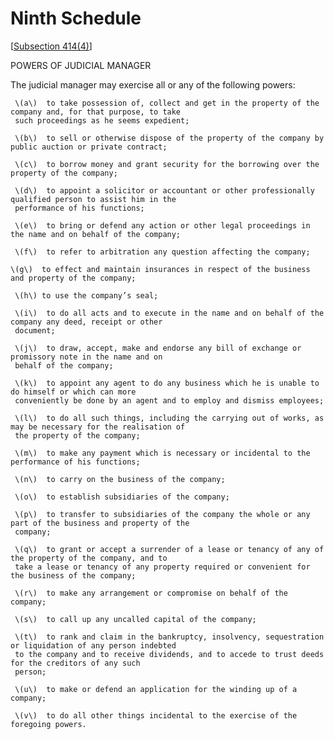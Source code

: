 # Ninth Schedule

\[[Subsection 414\(4\)](../../../part-3-management-of-company/division-8-corporate-rescue-mechanism/subdivision-2-judicial-management/section-414.-general-powers-and-duties-of-judicial-manager.md)\] 

POWERS OF JUDICIAL MANAGER

The judicial manager may exercise all or any of the following powers:

     \(a\)  to take possession of, collect and get in the property of the company and, for that purpose, to take                     
     such proceedings as he seems expedient;

     \(b\)  to sell or otherwise dispose of the property of the company by public auction or private contract;

     \(c\)  to borrow money and grant security for the borrowing over the property of the company;

     \(d\)  to appoint a solicitor or accountant or other professionally qualified person to assist him in the      
     performance of his functions;

     \(e\)  to bring or defend any action or other legal proceedings in the name and on behalf of the company;

     \(f\)  to refer to arbitration any question affecting the company;

    \(g\)  to effect and maintain insurances in respect of the business and property of the company;

     \(h\) to use the company’s seal;

     \(i\)  to do all acts and to execute in the name and on behalf of the company any deed, receipt or other        
     document;

     \(j\)  to draw, accept, make and endorse any bill of exchange or promissory note in the name and on   
     behalf of the company;

     \(k\)  to appoint any agent to do any business which he is unable to do himself or which can more   
     conveniently be done by an agent and to employ and dismiss employees;

     \(l\)  to do all such things, including the carrying out of works, as may be necessary for the realisation of    
     the property of the company;

     \(m\)  to make any payment which is necessary or incidental to the performance of his functions;

     \(n\)  to carry on the business of the company;

     \(o\)  to establish subsidiaries of the company;

     \(p\)  to transfer to subsidiaries of the company the whole or any part of the business and property of the                                                
     company;

     \(q\)  to grant or accept a surrender of a lease or tenancy of any of the property of the company, and to               
     take a lease or tenancy of any property required or convenient for the business of the company;

     \(r\)  to make any arrangement or compromise on behalf of the company;

     \(s\)  to call up any uncalled capital of the company;

     \(t\)  to rank and claim in the bankruptcy, insolvency, sequestration or liquidation of any person indebted   
     to the company and to receive dividends, and to accede to trust deeds for the creditors of any such   
     person;

     \(u\)  to make or defend an application for the winding up of a company;

     \(v\)  to do all other things incidental to the exercise of the foregoing powers.

